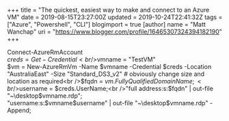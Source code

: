 +++
title = "The quickest, easiest way to make and connect to an Azure VM"
date = 2019-08-15T23:27:00Z
updated = 2019-10-24T22:41:32Z
tags = ["Azure", "Powershell", "CLI"]
blogimport = true 
[author]
	name = "Matt Wanchap"
	uri = "https://www.blogger.com/profile/16465307324394182190"
+++

Connect-AzureRmAccount<br />$creds = Get-Credential<br />$vmname = "TestVM"<br />$vm = New-AzureRmVm -Name $vmname -Credential $creds -Location "AustraliaEast" -Size "Standard_DS3_v2" # obviously change size and location as required<br />$fqdn = $vm.FullyQualifiedDomainName;<br />$username = $creds.UserName;<br />"full address:s:$fqdn" | out-file "~\desktop\$vmname.rdp";<br />"username:s:$vmname\$username" | out-file "~\desktop\$vmname.rdp" -Append;<br /><br />
